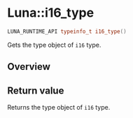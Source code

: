 # Luna::i16_type

```c++
LUNA_RUNTIME_API typeinfo_t i16_type()
```

Gets the type object of `i16` type. 

## Overview


## Return value
Returns the type object of `i16` type. 

